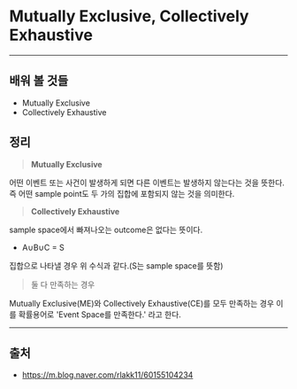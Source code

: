 # Mutually Exclusive, Collectively Exhaustive #
----------------
## 배워 볼 것들 ##
* Mutually Exclusive
* Collectively Exhaustive

## 정리 ##
> **Mutually Exclusive**

어떤 이벤트 또는 사건이 발생하게 되면 다른 이벤트는 발생하지 않는다는 것을 뜻한다. 즉 어떤 sample point도 두 가의 집합에 포함되지 않는 것을 의미한다.
>**Collectively Exhaustive**

sample space에서 빠져나오는 outcome은 없다는 뜻이다.
* A∪B∪C = S

집합으로 나타낼 경우 위 수식과 같다.(S는 sample space를 뜻함)
> 둘 다 만족하는 경우

Mutually Exclusive(ME)와 Collectively Exhaustive(CE)를 모두 만족하는 경우 이를 확률용어로 'Event Space를 만족한다.' 라고 한다.

----------------------
## 출처 ##
* <https://m.blog.naver.com/rlakk11/60155104234>